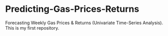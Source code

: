 # Predicting-Gas-Prices-Returns
Forecasting Weekly Gas Prices &amp; Returns (Univariate Time-Series Analysis).
This is my first repository.
